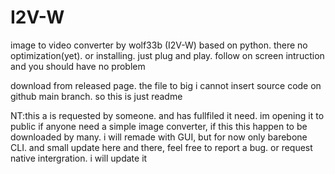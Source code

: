 # I2V-W
image to video converter by wolf33b (I2V-W)
based on python. there no optimization(yet). or installing. just plug and play.
follow on screen intruction and you should have no problem

download from released page. the file to big i cannot insert source code on github main branch. so this is just readme


NT:this a is requested by someone. and has fullfiled it need. im opening it to public if anyone need a simple image converter,
if this this happen to be downloaded by many. i will remade with GUI, but for now only barebone CLI. and small update here and there, feel free to report a bug. 
or request native intergration. i will update it

